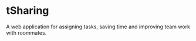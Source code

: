 # tSharing
A web application for assigning tasks, saving time and improving team work with roommates.
